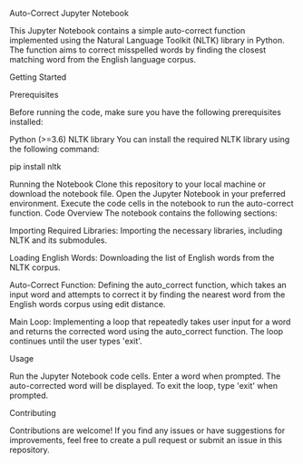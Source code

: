 Auto-Correct Jupyter Notebook

This Jupyter Notebook contains a simple auto-correct function implemented using the Natural Language Toolkit (NLTK) library in Python. The function aims to correct misspelled words by finding the closest matching word from the English language corpus.

Getting Started

Prerequisites

Before running the code, make sure you have the following prerequisites installed:

Python (>=3.6)
NLTK library
You can install the required NLTK library using the following command:

pip install nltk

Running the Notebook
Clone this repository to your local machine or download the notebook file.
Open the Jupyter Notebook in your preferred environment.
Execute the code cells in the notebook to run the auto-correct function.
Code Overview
The notebook contains the following sections:

Importing Required Libraries: Importing the necessary libraries, including NLTK and its submodules.

Loading English Words: Downloading the list of English words from the NLTK corpus.

Auto-Correct Function: Defining the auto_correct function, which takes an input word and attempts to correct it by finding the nearest word from the English words corpus using edit distance.

Main Loop: Implementing a loop that repeatedly takes user input for a word and returns the corrected word using the auto_correct function. The loop continues until the user types 'exit'.

Usage

Run the Jupyter Notebook code cells.
Enter a word when prompted. The auto-corrected word will be displayed.
To exit the loop, type 'exit' when prompted.

Contributing

Contributions are welcome! If you find any issues or have suggestions for improvements, feel free to create a pull request or submit an issue in this repository.

